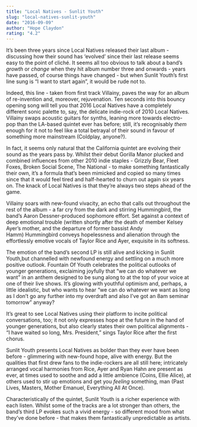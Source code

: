 ```yaml
---
title: "Local Natives - Sunlit Youth"
slug: "local-natives-sunlit-youth"
date: "2016-09-09"
author: "Hope Claydon"
rating: "4.2"
---
```


It’s been three years since Local Natives released their last album - discussing how their sound has ‘evolved’ since their last release seems easy to the point of cliché. It seems all too obvious to talk about a band’s _growth_ or _change_ when they hit album number three and onwards - years have passed, of course things have changed - but when Sunlit Youth’s first line sung is “I want to start again”, it would be rude not to.

Indeed, this line - taken from first track Villainy, paves the way for an album of re-invention and, moreover, rejuvenation. Ten seconds into this bouncy opening song will tell you that 2016 Local Natives have a completely different sonic palette to, say, the delicate indie-rock of 2010 Local Natives. Villainy swaps acoustic guitars for synths, leaning more towards electro-pop than the LA-based quintet ever has before; still, it’s recognisably _them_ enough for it not to feel like a total betrayal of their sound in favour of something more mainstream (Coldplay, anyone?).

In fact, it seems only natural that the California quintet are evolving their sound as the years pass by. Whilst their debut Gorilla Manor plucked and combined influences from other 2010 indie staples - Grizzly Bear, Fleet Foxes, Broken Social Scene, The National - to make something fantastically their own, it’s a formula that’s been mimicked and copied so many times since that it would feel tired and half-hearted to churn out again six years on. The knack of Local Natives is that they’re always two steps ahead of the game.

Villainy soars with new-found vivacity, an echo that calls out throughout the rest of the album - a far cry from the dark and stirring Hummingbird, the band’s Aaron Dessner-produced sophomore effort. Set against a context of deep emotional trouble (written shortly after the death of member Kelsey Ayer’s mother, and the departure of former bassist Andy Hamm) Hummingbird conveys hopelessness and alienation through the effortlessly emotive vocals of Taylor Rice and Ayer, exquisite in its softness.

The emotion of the band’s second LP is still alive and kicking in Sunlit Youth,but channelled with newfound energy and settling on a much more positive outlook. Fountain Of Youth celebrates the political outlooks of younger generations, exclaiming joyfully that “we can do whatever we want” in an anthem designed to be sung along to at the top of your voice at one of their live shows. It’s glowing with youthful optimism and, perhaps, a little idealistic, but who wants to hear “we can do whatever we want as long as I don’t go any further into my overdraft and also I’ve got an 8am seminar tomorrow” anyway?

It’s great to see Local Natives using their platform to incite political conversations, too; it not only expresses hope at the future in the hand of younger generations, but also clearly states their own political alignments - “I have waited so long, Mrs. President,” sings Taylor Rice after the first chorus.

Sunlit Youth presents Local Natives as bolder than they ever have been before - glimmering with new-found hope, alive with energy. But the qualities that first drew fans to the indie-rockers are all still here; intricately arranged vocal harmonies from Rice, Ayer and Ryan Hahn are present as ever, at times used to soothe and add a little ambience (Coins, Ellie Alice), at others used to stir up emotions and get you _feeling_ something, man (Past Lives, Masters, Mother Emanuel, Everything All At Once).

Characteristically of the quintet, Sunlit Youth is a richer experience with each listen. Whilst some of the tracks are a lot stronger than others, the band’s third LP evokes such a vivid energy - so different mood from what they’ve done before - that makes them fantastically unpredictable as artists.
